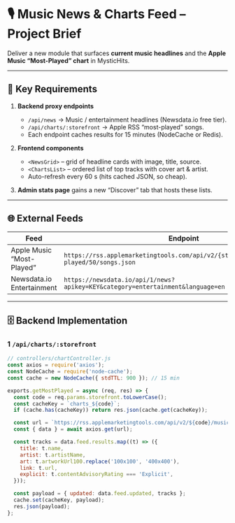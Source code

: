 # 🎙️ Music News & Charts Feed – Project Brief

Deliver a new module that surfaces **current music headlines** and the **Apple Music “Most-Played” chart** in MysticHits.

---

## 🔑 Key Requirements

1. **Backend proxy endpoints**

   - `/api/news` → Music / entertainment headlines (Newsdata.io free tier).
   - `/api/charts/:storefront` → Apple RSS “most-played” songs.
   - Each endpoint caches results for 15 minutes (NodeCache or Redis).

2. **Frontend components**

   - `<NewsGrid>` – grid of headline cards with image, title, source.
   - `<ChartsList>` – ordered list of top tracks with cover art & artist.
   - Auto-refresh every 60 s (hits cached JSON, so cheap).

3. **Admin stats page** gains a new “Discover” tab that hosts these lists.

---

## 🌐 External Feeds

| Feed                      | Endpoint                                                                                  | Auth     | Update      |
| ------------------------- | ----------------------------------------------------------------------------------------- | -------- | ----------- |
| Apple Music “Most-Played” | `https://rss.applemarketingtools.com/api/v2/{storefront}/music/most-played/50/songs.json` | none     | hourly      |
| Newsdata.io Entertainment | `https://newsdata.io/api/1/news?apikey=KEY&category=entertainment&language=en`            | free key | ~12 h delay |

---

## 🗄️ Backend Implementation

### 1 `/api/charts/:storefront`

```js
// controllers/chartController.js
const axios = require('axios');
const NodeCache = require('node-cache');
const cache = new NodeCache({ stdTTL: 900 }); // 15 min

exports.getMostPlayed = async (req, res) => {
  const code = req.params.storefront.toLowerCase();
  const cacheKey = `charts_${code}`;
  if (cache.has(cacheKey)) return res.json(cache.get(cacheKey));

  const url = `https://rss.applemarketingtools.com/api/v2/${code}/music/most-played/50/songs.json`;
  const { data } = await axios.get(url);

  const tracks = data.feed.results.map((t) => ({
    title: t.name,
    artist: t.artistName,
    art: t.artworkUrl100.replace('100x100', '400x400'),
    link: t.url,
    explicit: t.contentAdvisoryRating === 'Explicit',
  }));

  const payload = { updated: data.feed.updated, tracks };
  cache.set(cacheKey, payload);
  res.json(payload);
};
```
